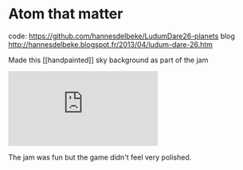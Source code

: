 # Atom that matter
code: https://github.com/hannesdelbeke/LudumDare26-planets
blog http://hannesdelbeke.blogspot.fr/2013/04/ludum-dare-26.htm

Made this [[handpainted]] sky background as part of the jam
<iframe title="Fantasy Sky Background" frameborder="0" allowfullscreen mozallowfullscreen="true" webkitallowfullscreen="true" allow="autoplay; fullscreen; xr-spatial-tracking" xr-spatial-tracking execution-while-out-of-viewport execution-while-not-rendered web-share src="https://sketchfab.com/models/15c79bb2fc1147128039fe4ff90fd5a0/embed"> </iframe> 

The jam was fun but the game didn't feel very polished.